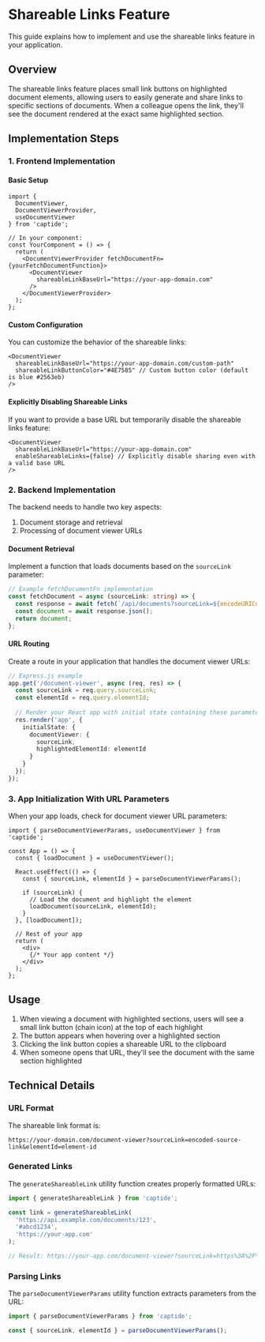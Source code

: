 # Shareable Links Feature

This guide explains how to implement and use the shareable links feature in your application.

## Overview

The shareable links feature places small link buttons on highlighted document elements, allowing users to easily generate and share links to specific sections of documents. When a colleague opens the link, they'll see the document rendered at the exact same highlighted section.

## Implementation Steps

### 1. Frontend Implementation

#### Basic Setup

```tsx
import { 
  DocumentViewer, 
  DocumentViewerProvider, 
  useDocumentViewer 
} from 'captide';

// In your component:
const YourComponent = () => {
  return (
    <DocumentViewerProvider fetchDocumentFn={yourFetchDocumentFunction}>
      <DocumentViewer 
        shareableLinkBaseUrl="https://your-app-domain.com" 
      />
    </DocumentViewerProvider>
  );
};
```

#### Custom Configuration

You can customize the behavior of the shareable links:

```tsx
<DocumentViewer 
  shareableLinkBaseUrl="https://your-app-domain.com/custom-path"
  shareableLinkButtonColor="#4E7585" // Custom button color (default is blue #2563eb)
/>
```

#### Explicitly Disabling Shareable Links

If you want to provide a base URL but temporarily disable the shareable links feature:

```tsx
<DocumentViewer 
  shareableLinkBaseUrl="https://your-app-domain.com"
  enableShareableLinks={false} // Explicitly disable sharing even with a valid base URL
/>
```

### 2. Backend Implementation

The backend needs to handle two key aspects:

1. Document storage and retrieval
2. Processing of document viewer URLs

#### Document Retrieval

Implement a function that loads documents based on the `sourceLink` parameter:

```typescript
// Example fetchDocumentFn implementation
const fetchDocument = async (sourceLink: string) => {
  const response = await fetch(`/api/documents?sourceLink=${encodeURIComponent(sourceLink)}`);
  const document = await response.json();
  return document;
};
```

#### URL Routing

Create a route in your application that handles the document viewer URLs:

```typescript
// Express.js example
app.get('/document-viewer', async (req, res) => {
  const sourceLink = req.query.sourceLink;
  const elementId = req.query.elementId;
  
  // Render your React app with initial state containing these parameters
  res.render('app', {
    initialState: {
      documentViewer: {
        sourceLink,
        highlightedElementId: elementId
      }
    }
  });
});
```

### 3. App Initialization With URL Parameters

When your app loads, check for document viewer URL parameters:

```tsx
import { parseDocumentViewerParams, useDocumentViewer } from 'captide';

const App = () => {
  const { loadDocument } = useDocumentViewer();
  
  React.useEffect(() => {
    const { sourceLink, elementId } = parseDocumentViewerParams();
    
    if (sourceLink) {
      // Load the document and highlight the element
      loadDocument(sourceLink, elementId);
    }
  }, [loadDocument]);
  
  // Rest of your app
  return (
    <div>
      {/* Your app content */}
    </div>
  );
};
```

## Usage

1. When viewing a document with highlighted sections, users will see a small link button (chain icon) at the top of each highlight
2. The button appears when hovering over a highlighted section
3. Clicking the link button copies a shareable URL to the clipboard
4. When someone opens that URL, they'll see the document with the same section highlighted

## Technical Details

### URL Format

The shareable link format is:
```
https://your-domain.com/document-viewer?sourceLink=encoded-source-link&elementId=element-id
```

### Generated Links

The `generateShareableLink` utility function creates properly formatted URLs:

```typescript
import { generateShareableLink } from 'captide';

const link = generateShareableLink(
  'https://api.example.com/documents/123',
  '#abcd1234',
  'https://your-app.com'
);

// Result: https://your-app.com/document-viewer?sourceLink=https%3A%2F%2Fapi.example.com%2Fdocuments%2F123&elementId=%23abcd1234
```

### Parsing Links

The `parseDocumentViewerParams` utility function extracts parameters from the URL:

```typescript
import { parseDocumentViewerParams } from 'captide';

const { sourceLink, elementId } = parseDocumentViewerParams();
``` 